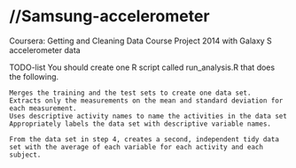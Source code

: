 //Samsung-accelerometer
=====================

Coursera: Getting and Cleaning Data Course Project 2014 with Galaxy S accelerometer data

TODO-list
 You should create one R script called run_analysis.R that does the following. 

    Merges the training and the test sets to create one data set.
    Extracts only the measurements on the mean and standard deviation for each measurement. 
    Uses descriptive activity names to name the activities in the data set
    Appropriately labels the data set with descriptive variable names. 

    From the data set in step 4, creates a second, independent tidy data set with the average of each variable for each activity and each subject.

